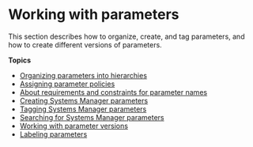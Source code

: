 # Working with parameters<a name="sysman-paramstore-working"></a>

This section describes how to organize, create, and tag parameters, and how to create different versions of parameters\.

**Topics**
+ [Organizing parameters into hierarchies](sysman-paramstore-su-organize.md)
+ [Assigning parameter policies](parameter-store-policies.md)
+ [About requirements and constraints for parameter names](sysman-parameter-name-constraints.md)
+ [Creating Systems Manager parameters](sysman-paramstore-su-create.md)
+ [Tagging Systems Manager parameters](sysman-paramstore-su-tag.md)
+ [Searching for Systems Manager parameters](parameter-search.md)
+ [Working with parameter versions](sysman-paramstore-versions.md)
+ [Labeling parameters](sysman-paramstore-labels.md)